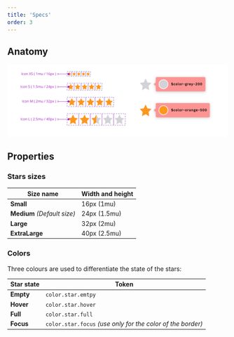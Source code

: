 ```yaml
---
title: 'Specs'
order: 3
---
```


## Anatomy

![presentation-ratingstars](Ratings--Specs.png)

## Properties

### Stars sizes

| Size name                   | Width and height |
| --------------------------- | ---------------- |
| **Small**                   | 16px (1mu)       |
| **Medium** _(Default size)_ | 24px (1.5mu)     |
| **Large**                   | 32px (2mu)       |
| **ExtraLarge**              | 40px (2.5mu)     |

### Colors

Three colours are used to differentiate the state of the stars:

| Star state  | Token                                                       |
| ----------- | ----------------------------------------------------------- |
| **Empty**   | `color.star.emtpy`                                          |
| **Hover**   | `color.star.hover`                                          |
| **Full**    | `color.star.full`                                           |
| **Focus**   | `color.star.focus` _(use only for the color of the border)_ |


